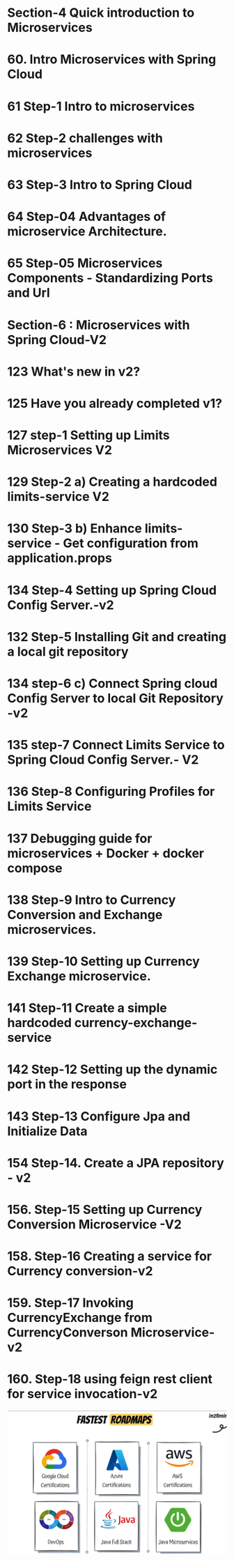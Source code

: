 
# Section-4 Quick introduction to Microservices
# 60. Intro Microservices with Spring Cloud
# 61 Step-1 Intro to microservices
# 62  Step-2 challenges with microservices
# 63 Step-3 Intro to Spring Cloud
# 64 Step-04 Advantages of microservice Architecture.
# 65 Step-05 Microservices Components  - Standardizing Ports and Url

# Section-6 : Microservices with Spring Cloud-V2
# 123 What's new in v2?
# 125 Have you already completed v1?
# 127 step-1 Setting up Limits Microservices V2
# 129 Step-2 a) Creating a hardcoded limits-service V2
# 130 Step-3 b) Enhance limits-service - Get configuration from application.props
# 134 Step-4 Setting up Spring Cloud Config Server.-v2
# 132 Step-5 Installing Git and creating a local git repository
# 134 step-6 c) Connect Spring cloud Config Server to local Git Repository -v2
# 135 step-7 Connect Limits Service to Spring Cloud Config Server.- V2
# 136 Step-8 Configuring Profiles for Limits Service
# 137  Debugging guide for microservices + Docker + docker compose
# 138 Step-9 Intro to Currency Conversion and Exchange microservices.
# 139 Step-10 Setting up Currency Exchange microservice.
# 141 Step-11 Create a simple hardcoded currency-exchange-service
# 142 Step-12 Setting up the dynamic port in the response
# 143 Step-13 Configure Jpa and Initialize Data
# 154 Step-14. Create a JPA repository - v2
# 156. Step-15 Setting up Currency Conversion Microservice -V2
# 158. Step-16 Creating a service for Currency conversion-v2
# 159. Step-17 Invoking CurrencyExchange from CurrencyConverson Microservice- v2
# 160. Step-18 using feign rest client for service invocation-v2


![Alt text](image-104.png)